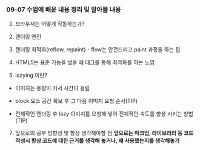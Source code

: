 ### 09-07 수업에 배운 내용 정리 및 알아볼 내용

1. 브라우저는 어떻게 작동하는가?

2. 렌더링 엔진

3. 렌더링 최적화(reflow, repaint) - flow는 안건드리고 paint 과정을 하는 팁

4. HTML5는 표준 기능을 썼을 떄 태그를 통해 최적화를 하는 느낌

5. lazying 이란?

- 이미지는 용량이 커서 시간이 걸림

- block 요소 공간 확보 후 그 다음 이미지 요청 순서(TIP)

- 전체적인 렌더링 후 lazy 이미지를 요청해 넣어 전체적인 속도를 향상 시키는 방법(TIP)

7. 앞으로의 공부 방향성 및 항상 생각해야할 점
   <strong>앞으로는 마크업, 라이브러리 등 코드 작성시 항상 코드에 대한 근거를 생각해 놓거나, 왜 사용했는지를 생각해놓기 </strong>
